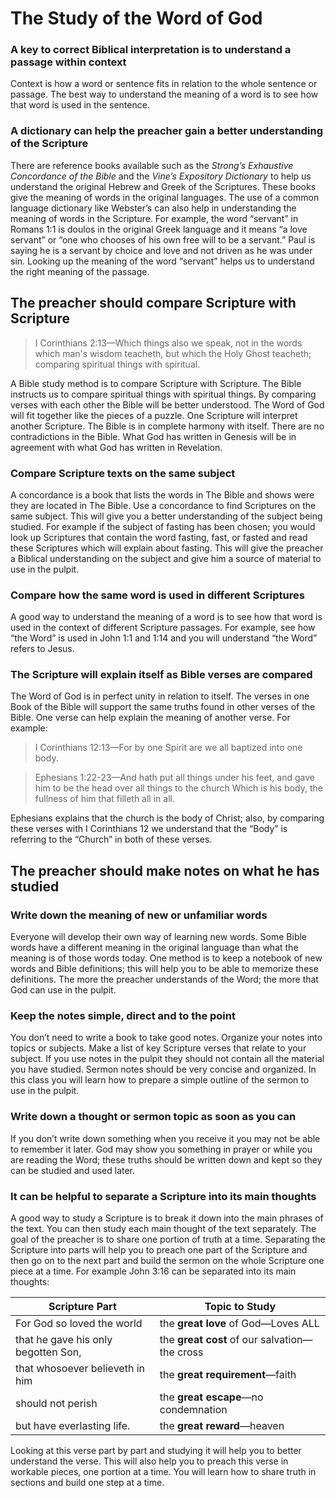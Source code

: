 # The Study of the Word of God

### A key to correct Biblical interpretation is to understand a passage within context

Context is how a word or sentence fits in relation to the whole sentence or passage. The best way to understand the meaning of a word is to see how that word is used in the sentence.

### A dictionary can help the preacher gain a better understanding of the Scripture

There are reference books available such as the _Strong’s Exhaustive Concordance of the Bible_ and the _Vine’s Expository Dictionary_ to help us understand the original Hebrew and Greek of the Scriptures. These books give the meaning of words in the original languages. The use of a common language dictionary like Webster’s can also help in understanding the meaning of words in the Scripture. For example, the word “servant” in Romans 1:1 is doulos in the original Greek language and it means “a love servant” or “one who chooses of his own free will to be a servant.” Paul is saying he is a servant by choice and love and not driven as he was under sin. Looking up the meaning of the word “servant” helps us to understand the right meaning of the passage.

## The preacher should compare Scripture with Scripture

> I Corinthians 2:13&mdash;Which things also we speak, not in the words which man's wisdom teacheth, but which the Holy Ghost teacheth; comparing spiritual things with spiritual.

A Bible study method is to compare Scripture with Scripture. The Bible instructs us to compare spiritual things with spiritual things. By comparing verses with each other the Bible will be better understood. The Word of God will fit together like the pieces of a puzzle. One Scripture will interpret another Scripture. The Bible is in complete harmony with itself. There are no contradictions in the Bible. What God has written in Genesis will be in agreement with what God has written in Revelation.

### Compare Scripture texts on the same subject

A concordance is a book that lists the words in The Bible and shows were they are located in The Bible. Use a concordance to find Scriptures on the same subject. This will give you a better understanding of the subject being studied. For example if the subject of fasting has been chosen; you would look up Scriptures that contain the word fasting, fast, or fasted and read these Scriptures which will explain about fasting. This will give the preacher a Biblical understanding on the subject and give him a source of material to use in the pulpit.

### Compare how the same word is used in different Scriptures

A good way to understand the meaning of a word is to see how that word is used in the context of different Scripture passages. For example, see how “the Word” is used in John 1:1 and 1:14 and you will understand “the Word” refers to Jesus.

### The Scripture will explain itself as Bible verses are compared

The Word of God is in perfect unity in relation to itself. The verses in one Book of the Bible will support the same truths found in other verses of the Bible. One verse can help explain the meaning of another verse. For example:

> I Corinthians 12:13&mdash;For by one Spirit are we all baptized into one body.

> Ephesians 1:22-23&mdash;And hath put all things under his feet, and gave him to be the head over all things to the church Which is his body, the fullness of him that filleth all in all.

Ephesians explains that the church is the body of Christ; also, by comparing these verses with I Corinthians 12 we understand that the “Body” is referring to the “Church” in both of these verses.

## The preacher should make notes on what he has studied

### Write down the meaning of new or unfamiliar words

Everyone will develop their own way of learning new words. Some Bible words have a different meaning in the original language than what the meaning is of those words today. One method is to keep a notebook of new words and Bible definitions; this will help you to be able to memorize these definitions. The more the preacher understands of the Word; the more that God can use in the pulpit.

### Keep the notes simple, direct and to the point

You don’t need to write a book to take good notes. Organize your notes into topics or subjects. Make a list of key Scripture verses that relate to your subject. If you use notes in the pulpit they should not contain all the material you have studied. Sermon notes should be very concise and organized. In this class you will learn how to prepare a simple outline of the sermon to use in the pulpit.

### Write down a thought or sermon topic as soon as you can

If you don’t write down something when you receive it you may not be able to remember it later. God may show you something in prayer or while you are reading the Word; these truths should be written down and kept so they can be studied and used later.

### It can be helpful to separate a Scripture into its main thoughts

A good way to study a Scripture is to break it down into the main phrases of the text. You can then study each main thought of the text separately. The goal of the preacher is to share one portion of truth at a time. Separating the Scripture into parts will help you to preach one part of the Scripture and then go on to the next part and build the sermon on the whole Scripture one piece at a time. For example John 3:16 can be separated into its main thoughts:

| Scripture Part                      | Topic to Study                                |
| ----------------------------------- | --------------------------------------------- |
| For God so loved the world          | the **great love** of God—Loves ALL           |
| that he gave his only begotten Son, | the **great cost** of our salvation—the cross |
| that whosoever believeth in him     | the **great requirement**—faith               |
| should not perish                   | the **great escape**—no condemnation          |
| but have everlasting life.          | the **great reward**—heaven                   |

Looking at this verse part by part and studying it will help you to better understand the verse. This will also help you to preach this verse in workable pieces, one portion at a time. You will learn how to share truth in sections and build one step at a time.